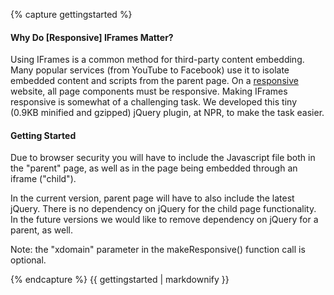 {% capture gettingstarted %}

#### Why Do [Responsive] IFrames Matter?

Using IFrames is a common method for third-party content embedding. Many popular services 
(from YouTube to Facebook) use it to isolate embedded content and scripts from the parent 
page. On a [responsive](http://en.wikipedia.org/wiki/Responsive_Web_Design) website, all 
page components must be responsive. Making IFrames responsive is somewhat of a challenging 
task. We developed this tiny (0.9KB minified and gzipped) jQuery plugin, at NPR, to make 
the task easier.

#### Getting Started
    
Due to browser security you will have to include the Javascript file both in 
the "parent" page, as well as in the page being embedded through an iframe ("child").
       
In the current version, parent page will have to also include the latest jQuery.
There is no dependency on jQuery for the child page functionality. In the future versions we would
like to remove dependency on jQuery for a parent, as well.
       
Note: the "xdomain" parameter in the makeResponsive() function call is optional.

{% endcapture %}
{{ gettingstarted | markdownify }}

